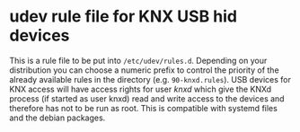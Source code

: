 udev rule file for KNX USB hid devices
======================================

This is a rule file to be put into `/etc/udev/rules.d`. Depending on your 
distribution you can choose a numeric prefix to control the priority of the 
already available rules in the directory (e.g. `90-knxd.rules`). USB devices for 
KNX access will have access rights for user *knxd* which give the KNXd process 
(if started as user knxd) read and write access to the devices and therefore has 
not to be run as root. This is compatible with systemd files and the debian 
packages.

